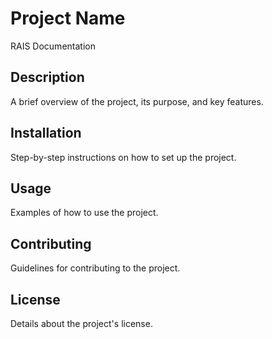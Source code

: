 # Project Name  
RAIS Documentation

## Description  
A brief overview of the project, its purpose, and key features.  

## Installation  
Step-by-step instructions on how to set up the project.  

## Usage  
Examples of how to use the project.  

## Contributing  
Guidelines for contributing to the project.  

## License  
Details about the project's license.